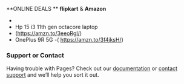 

**ONLINE  DEALS **
**flipkart** & **Amazon**

- 
- Hp 15 i3 11th gen octacore laptop
- (https://amzn.to/3eeoRgI/)
- OnePlus 9R 5G
-( https://amzn.to/3f4jksH/)


### Support or Contact

Having trouble with Pages? Check out our [documentation](https://docs.github.com/categories/github-pages-basics/) or [contact support](https://support.github.com/contact) and we’ll help you sort it out.
